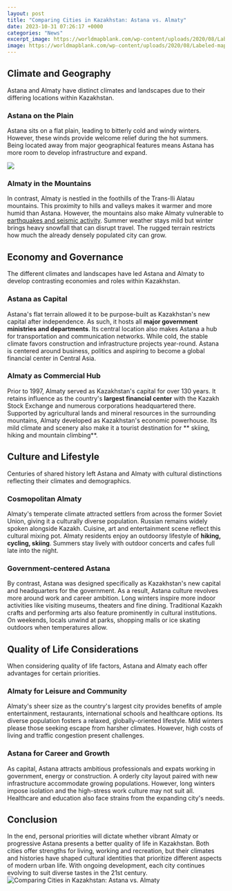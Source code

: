 ```yaml
---
layout: post
title: "Comparing Cities in Kazakhstan: Astana vs. Almaty"
date: 2023-10-31 07:26:17 +0000
categories: "News"
excerpt_image: https://worldmapblank.com/wp-content/uploads/2020/08/Labeled-map-of-Kazakhstan-with-Capital-1024x760.jpg
image: https://worldmapblank.com/wp-content/uploads/2020/08/Labeled-map-of-Kazakhstan-with-Capital-1024x760.jpg
---
```


## Climate and Geography
Astana and Almaty have distinct climates and landscapes due to their differing locations within Kazakhstan. 
### Astana on the Plain 
Astana sits on a flat plain, leading to bitterly cold and windy winters. However, these winds provide welcome relief during the hot summers. Being located away from major geographical features means Astana has more room to develop infrastructure and expand.

![](https://worldmapblank.com/wp-content/uploads/2020/08/Labeled-Map-of-Kazakhstan-with-Cities-1024x708.jpg)
### Almaty in the Mountains
In contrast, Almaty is nestled in the foothills of the Trans-Ili Alatau mountains. This proximity to hills and valleys makes it warmer and more humid than Astana. However, the mountains also make Almaty vulnerable to [earthquakes and seismic activity](https://setit.github.io/2024-01-06-mengunjungi-guatemala-dengan-anggaran-terbatas/). Summer weather stays mild but winter brings heavy snowfall that can disrupt travel. The rugged terrain restricts how much the already densely populated city can grow.
## Economy and Governance  
The different climates and landscapes have led Astana and Almaty to develop contrasting economies and roles within Kazakhstan.
### Astana as Capital
Astana's flat terrain allowed it to be purpose-built as Kazakhstan's new capital after independence. As such, it hosts all **major government ministries and departments**. Its central location also makes Astana a hub for transportation and communication networks. While cold, the stable climate favors construction and infrastructure projects year-round. Astana is centered around business, politics and aspiring to become a global financial center in Central Asia.
### Almaty as Commercial Hub 
Prior to 1997, Almaty served as Kazakhstan's capital for over 130 years. It retains influence as the country's **largest financial center** with the Kazakh Stock Exchange and numerous corporations headquartered there. Supported by agricultural lands and mineral resources in the surrounding mountains, Almaty developed as Kazakhstan's economic powerhouse. Its mild climate and scenery also make it a tourist destination for ** skiing, hiking and mountain climbing**.   
## Culture and Lifestyle
Centuries of shared history left Astana and Almaty with cultural distinctions reflecting their climates and demographics.
### Cosmopolitan Almaty 
Almaty's temperate climate attracted settlers from across the former Soviet Union, giving it a culturally diverse population. Russian remains widely spoken alongside Kazakh. Cuisine, art and entertainment scene reflect this cultural mixing pot. Almaty residents enjoy an outdoorsy lifestyle of **hiking, cycling, skiing**. Summers stay lively with outdoor concerts and cafes full late into the night.
### Government-centered Astana
By contrast, Astana was designed specifically as Kazakhstan's new capital and headquarters for the government. As a result, Astana culture revolves more around work and career ambition. Long winters inspire more indoor activities like visiting museums, theaters and fine dining. Traditional Kazakh crafts and performing arts also feature prominently in cultural institutions. On weekends, locals unwind at parks, shopping malls or ice skating outdoors when temperatures allow.
## Quality of Life Considerations
When considering quality of life factors, Astana and Almaty each offer advantages for certain priorities. 
### Almaty for Leisure and Community  
Almaty's sheer size as the country's largest city provides benefits of ample entertainment, restaurants, international schools and healthcare options. Its diverse population fosters a relaxed, globally-oriented lifestyle. Mild winters please those seeking escape from harsher climates. However, high costs of living and traffic congestion present challenges.
### Astana for Career and Growth
As capital, Astana attracts ambitious professionals and expats working in government, energy or construction. A orderly city layout paired with new infrastructure accommodate growing populations. However, long winters impose isolation and the high-stress work culture may not suit all. Healthcare and education also face strains from the expanding city's needs.
## Conclusion
In the end, personal priorities will dictate whether vibrant Almaty or progressive Astana presents a better quality of life in Kazakhstan. Both cities offer strengths for living, working and recreation, but their climates and histories have shaped cultural identities that prioritize different aspects of modern urban life. With ongoing development, each city continues evolving to suit diverse tastes in the 21st century.
![Comparing Cities in Kazakhstan: Astana vs. Almaty](https://worldmapblank.com/wp-content/uploads/2020/08/Labeled-map-of-Kazakhstan-with-Capital-1024x760.jpg)